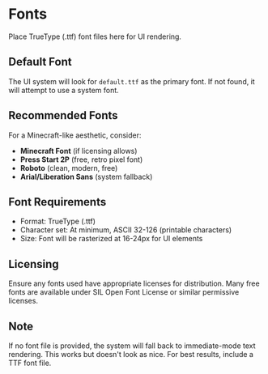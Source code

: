 # Fonts

Place TrueType (.ttf) font files here for UI rendering.

## Default Font

The UI system will look for `default.ttf` as the primary font. If not found, it will attempt to use a system font.

## Recommended Fonts

For a Minecraft-like aesthetic, consider:
- **Minecraft Font** (if licensing allows)
- **Press Start 2P** (free, retro pixel font)
- **Roboto** (clean, modern, free)
- **Arial/Liberation Sans** (system fallback)

## Font Requirements

- Format: TrueType (.ttf)
- Character set: At minimum, ASCII 32-126 (printable characters)
- Size: Font will be rasterized at 16-24px for UI elements

## Licensing

Ensure any fonts used have appropriate licenses for distribution. Many free fonts are available under SIL Open Font License or similar permissive licenses.

## Note

If no font file is provided, the system will fall back to immediate-mode text rendering.
This works but doesn't look as nice. For best results, include a TTF font file.
